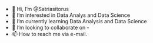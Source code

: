 - 👋 Hi, I’m @Satriasitorus
- 👀 I’m interested in Data Analys and Data Science
- 🌱 I’m currently learning Data Analysis and Data Science
- 💞️ I’m looking to collaborate on -
- 📫 How to reach me via e-mail.

<!---
Satriasitorus/Satriasitorus is a ✨ special ✨ repository because its `README.md` (this file) appears on your GitHub profile.
You can click the Preview link to take a look at your changes.
--->
